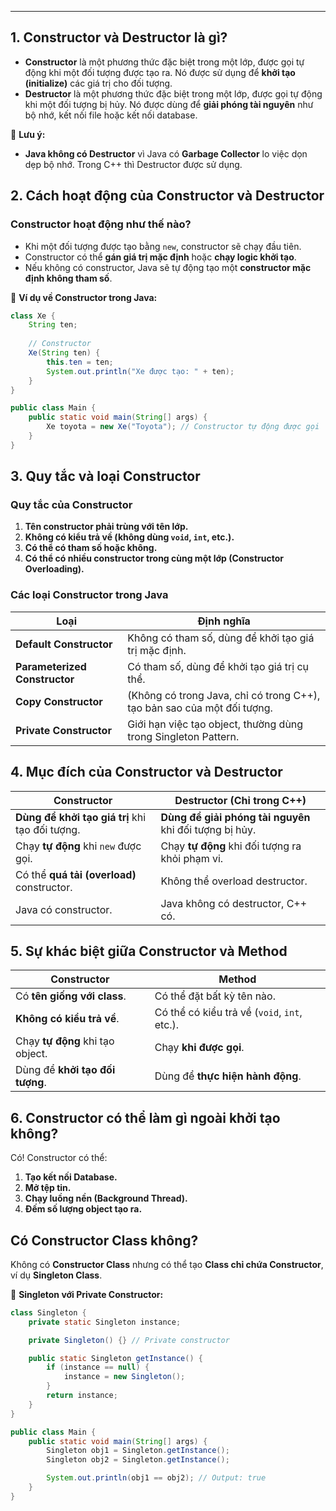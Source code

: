 
---
## **1. Constructor và Destructor là gì?**

- **Constructor** là một phương thức đặc biệt trong một lớp, được gọi tự động khi một đối tượng được tạo ra. Nó được sử dụng để **khởi tạo (initialize)** các giá trị cho đối tượng.
- **Destructor** là một phương thức đặc biệt trong một lớp, được gọi tự động khi một đối tượng bị hủy. Nó được dùng để **giải phóng tài nguyên** như bộ nhớ, kết nối file hoặc kết nối database.

📌 **Lưu ý:**

- **Java không có Destructor** vì Java có **Garbage Collector** lo việc dọn dẹp bộ nhớ. Trong C++ thì Destructor được sử dụng.

## **2. Cách hoạt động của Constructor và Destructor**

### **Constructor hoạt động như thế nào?**

- Khi một đối tượng được tạo bằng `new`, constructor sẽ chạy đầu tiên.
- Constructor có thể **gán giá trị mặc định** hoặc **chạy logic khởi tạo**.
- Nếu không có constructor, Java sẽ tự động tạo một **constructor mặc định không tham số**.

📌 **Ví dụ về Constructor trong Java:**
```java
class Xe {
    String ten;
    
    // Constructor
    Xe(String ten) {
        this.ten = ten;
        System.out.println("Xe được tạo: " + ten);
    }
}

public class Main {
    public static void main(String[] args) {
        Xe toyota = new Xe("Toyota"); // Constructor tự động được gọi
    }
}
```

## **3. Quy tắc và loại Constructor**

### **Quy tắc của Constructor**

1. **Tên constructor phải trùng với tên lớp.**
2. **Không có kiểu trả về (không dùng `void`, `int`, etc.).**
3. **Có thể có tham số hoặc không.**
4. **Có thể có nhiều constructor trong cùng một lớp (Constructor Overloading).**

### **Các loại Constructor trong Java**

|**Loại**|**Định nghĩa**|
|---|---|
|**Default Constructor**|Không có tham số, dùng để khởi tạo giá trị mặc định.|
|**Parameterized Constructor**|Có tham số, dùng để khởi tạo giá trị cụ thể.|
|**Copy Constructor**|(Không có trong Java, chỉ có trong C++), tạo bản sao của một đối tượng.|
|**Private Constructor**|Giới hạn việc tạo object, thường dùng trong Singleton Pattern.|
## **4. Mục đích của Constructor và Destructor**

|**Constructor**|**Destructor (Chỉ trong C++)**|
|---|---|
|**Dùng để khởi tạo giá trị** khi tạo đối tượng.|**Dùng để giải phóng tài nguyên** khi đối tượng bị hủy.|
|Chạy **tự động** khi `new` được gọi.|Chạy **tự động** khi đối tượng ra khỏi phạm vi.|
|Có thể **quá tải (overload)** constructor.|Không thể overload destructor.|
|Java có constructor.|Java không có destructor, C++ có.|

## **5. Sự khác biệt giữa Constructor và Method**

|**Constructor**|**Method**|
|---|---|
|Có **tên giống với class**.|Có thể đặt bất kỳ tên nào.|
|**Không có kiểu trả về**.|Có thể có kiểu trả về (`void`, `int`, etc.).|
|Chạy **tự động** khi tạo object.|Chạy **khi được gọi**.|
|Dùng để **khởi tạo đối tượng**.|Dùng để **thực hiện hành động**.|

## **6. Constructor có thể làm gì ngoài khởi tạo không?**

Có! Constructor có thể:

1. **Tạo kết nối Database.**
2. **Mở tệp tin.**
3. **Chạy luồng nền (Background Thread).**
4. **Đếm số lượng object tạo ra.**

## **Có Constructor Class không?**

Không có **Constructor Class** nhưng có thể tạo **Class chỉ chứa Constructor**, ví dụ **Singleton Class**.

📌 **Singleton với Private Constructor:**
```java
class Singleton {
    private static Singleton instance;

    private Singleton() {} // Private constructor

    public static Singleton getInstance() {
        if (instance == null) {
            instance = new Singleton();
        }
        return instance;
    }
}

public class Main {
    public static void main(String[] args) {
        Singleton obj1 = Singleton.getInstance();
        Singleton obj2 = Singleton.getInstance();

        System.out.println(obj1 == obj2); // Output: true
    }
}
```

